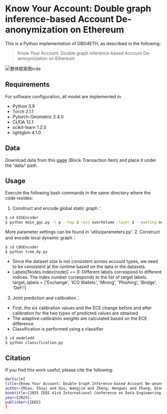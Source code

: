 # Know Your Account: Double graph inference-based Account De-anonymization on Ethereum

This is a Python implementation of DBG4ETH, as described in the following:
> Know Your Account: Double graph inference-based Account De-anonymization on Ethereum

![整体框架图icde](https://github.com/user-attachments/assets/e7a07772-877a-4064-9610-3d93347455b7)

## Requirements
For software configuration, all model are implemented in
- Python 3.9
- Torch 2.1.1
- Pytorch-Geometric 2.4.0
- CUDA 12.1
- scikit-learn 1.2.0
- lightgbm 4.1.0


## Data
Download data from this [page](https://xblock.pro/xblock-eth.html) (Block Transaction item) and place it under the 'data/' path.


## Usage
Execute the following bash commands in the same directory where the code resides:
1. Construct and encode global static graph：
  ```bash
$ cd GSGEncoder
 $ python main_ggc.py -l p --hop 2 -ess averVolume -layer 2 --pooling max --hidden_dim 128 --batch_size 32 --lr 0.001 --dropout 0.2 -undir 1 --drop_scheme degree --drop_feature_rate_1 0.1 --drop_feature_rate_2 0.0 --drop_edge_rate_1 0.3 --drop_edge_rate_2 0.4

  ```
More parameter settings can be found in 'utils/parameters.py'.
2. Construct and encode local dynamic graph：
  ```bash
$ cd LDGEncoder
$ python time_dy.py 
  ```
- Since the dataset size is not consistent across account types, we need to be consistent at the runtime based on the data in the datasets.
-  Labels[Nodes.index(node)] == 0: Different labels correspond to different indices. The index number corresponds to the list of target labels.
target_labels = ['Exchange', 'ICO Wallets', 'Mining', 'Phishing', 'Bridge', 'DeFi']

3. Joint prediction and calibration：
- First, the six calibration values and the ECE change before and after calibration for the two types of predicted values are obtained
- The adaptive calibration weights are calculated based on the ECE difference
- Classification is performed using a classifier
```bash
$ cd modeladd
$ python classification.py
```

## Citation
If you find this work useful, please cite the following:
  ```bash
@article{
  title={Know Your Account: Double Graph Inference-based Account De-anonymization on Ethereum},
  author={Miao, Shuyi and Qiu, Wangjie and Zheng, Hongwei and Zhang, Qinnan and Tu, Xiaofan and Liu, Xunan and Liu, Yang and Dong, Jin and Zheng，zhiming},
  booktitle={2025 IEEE 41rd International Conference on Data Engineering (ICDE)},
  year={2025},
  publisher={IEEE}
}
  ```
